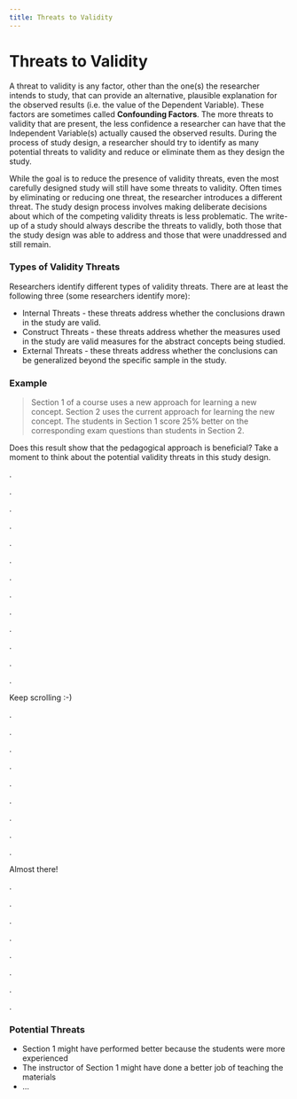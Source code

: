 ```yaml
---
title: Threats to Validity
---
```


# Threats to Validity
A threat to validity is any factor, other than the one(s) the researcher intends to study, that can provide an alternative, plausible explanation for the observed results (i.e. the value of the Dependent Variable). These factors are sometimes called **Confounding Factors**. The more threats to validity that are present, the less confidence a researcher can have that the Independent Variable(s) actually caused the observed results. During the process of study design, a researcher should try to identify as many potential threats to validity and reduce or eliminate them as they design the study.

While the goal is to reduce the presence of validity threats, even the most carefully designed study will still have some threats to validity. Often times by eliminating or reducing one threat, the researcher introduces a different threat. The study design process involves making deliberate decisions about which of the competing validity threats is less problematic. The write-up of a study should always describe the threats to validly, both those that the study design was able to address and those that were unaddressed and still remain.

### Types of Validity Threats
Researchers identify different types of validity threats. There are at least the following three (some researchers identify more):
- Internal Threats - these threats address whether the conclusions drawn in the study are valid.
- Construct Threats - these threats address whether the measures used in the study are valid measures for the abstract concepts being studied.
- External Threats - these threats address whether the conclusions can be generalized beyond the specific sample in the study.

### Example
> Section 1 of a course uses a new approach for learning a new concept. Section 2 uses the current approach for learning the new concept. The students in Section 1 score 25% better on the corresponding exam questions than students in Section 2.

Does this result show that the pedagogical approach is beneficial? Take a moment to think about the potential validity threats in this study design.

.

.

.

.

.

.

.

.

.

.

.

.

.

Keep scrolling :-)

.

.

.

.

.

.

.

.

.

Almost there!

.

.

.

.

.

.

.

.

### Potential Threats
- Section 1 might have performed better because the students were more experienced
- The instructor of Section 1 might have done a better job of teaching the materials
- ...

